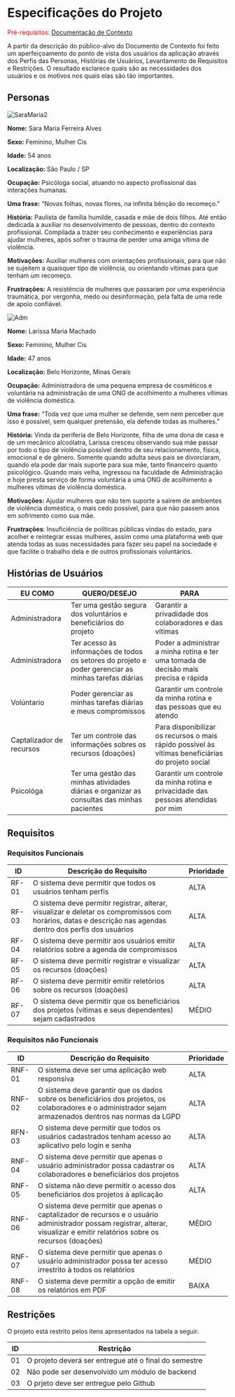 
# Especificações do Projeto

<span style="color:red">Pré-requisitos: <a href="1-Documentação de Contexto.md"> Documentação de Contexto</a></span>

A partir da descrição do público-alvo do Documento de Contexto foi feito um aperfeiçoamento do ponto de vista dos usuários da aplicação através dos Perfis das Personas, Histórias de Usuários, Levantamento de Requisitos e Restrições. O resultado esclarece quais são as necessidades dos usuários e os motivos nos quais elas são tão importantes.

## Personas

![SaraMaria2](https://user-images.githubusercontent.com/128602472/228576983-a43d0673-e65d-4e8c-b73f-c9982aba701f.jpg)

**Nome:** Sara Maria Ferreira Alves 

**Sexo:** Feminino, Mulher Cis

**Idade:** 54 anos

**Localização:** São Paulo / SP

**Ocupação:**  Psicóloga social, atuando no aspecto profissional das interações humanas.

**Uma frase:** “Novas folhas, novas flores, na infinita bênção do recomeço.”

**História:** Paulista de família humilde, casada e mãe de dois filhos. Até então dedicada a auxiliar no desenvolvimento de pessoas, dentro do contexto profissional. Compilada a trazer seu conhecimento e experiências para ajudar mulheres, após sofrer o trauma de perder uma amiga vítima de violência.

**Motivações:** Auxiliar mulheres com orientações profissionais, para que não se sujeitem a quaisquer tipo de violência, ou orientando vítimas para que tenham um recomeço.

**Frustrações:** A resistência de mulheres que passaram por uma experiência traumática, por vergonha, medo ou desinformação, pela falta de uma rede de apoio confiável.


 
![Adm](https://mundonegro.inf.br/wp-content/uploads/2019/03/Jorge-Bispo_1588_Corte.jpg)
 
**Nome:** Larissa Maria Machado 
 
**Sexo:** Feminino, Mulher Cis 
 
**Idade:** 47 anos 
 
**Localização:** Belo Horizonte, Minas Gerais 
 
**Ocupação:** Administradora de uma pequena empresa de cosméticos e voluntária na administração de uma ONG de acolhimento a mulheres vítimas de violência doméstica.
 
**Uma frase:** “Toda vez que uma mulher se defende, sem nem perceber que isso é possível, sem qualquer pretensão, ela defende todas as mulheres.”

**História:** Vinda da periferia de Belo Horizonte, filha de uma dona de casa e de um mecânico alcoólatra, Larissa cresceu observando sua mãe passar por todo o tipo de violência possível dentro de seu relacionamento, física, emocional e de gênero. Somente quando adulta seus pais se divorciaram, quando ela pode dar mais suporte para sua mãe, tanto financeiro quanto psicológico. Quando mais velha, ingressou na faculdade de Administração e hoje presta serviço de forma voluntária a uma ONG de acolhimento a mulheres vítimas de violência doméstica. 

**Motivações:** Ajudar mulheres que não tem suporte a saírem de ambientes de violência doméstica, o mais cedo possível, para que não passem anos em sofrimento como sua mãe. 

**Frustrações**: Insuficiência de políticas públicas vindas do estado, para acolher e reintegrar essas mulheres, assim como uma plataforma web que atenda todas as suas necessidades para fazer seu papel na sociedade e que facilite o trabalho dela e de outros profissionais voluntários.



## Histórias de Usuários

|    EU COMO            |QUERO/DESEJO                         |PARA                         |
|----------------|-------------------------------|-----------------------------|
|Administradora| Ter uma gestão segura dos voluntários e beneficiários do projeto| Garantir a privadidade dos colaboradores e das vítimas |
|Administradora| Ter acesso às informações de todos os setores do projeto e poder gerenciar as minhas tarefas diárias| Poder a administrar a minha rotina e ter uma tomada de decisão mais precisa e rápida |
|Volúntario| Poder gerenciar as minhas tarefas diárias e meus compromissos| Garantir um controle da minha rotina e das pessoas que eu atendo |
|Captalizador de recursos| Ter um controle das informações sobres os recursos (doações) | Para disponibilizar os recursos o mais rápido possível às vítimas beneficiárias do projeto social |
|Psicológa| Ter uma gestão das minhas atividades diárias e organizar as consultas das minhas pacientes | Garantir um controle da minha rotina e privacidade das pessoas atendidas por mim|

## Requisitos

### Requisitos Funcionais

|ID    | Descrição do Requisito  | Prioridade |
|------|-----------------------------------------|----|
|RF-01| O sistema deve permitir que todos os usuários tenham perfis | ALTA | 
|RF-03| O sistema deve permitir registrar, alterar, visualizar e deletar os compromissos com horários, datas e descrição nas agendas dentro dos perfis dos usuários| ALTA |
|RF-04| O sistema deve permitir aos usuários emitir relatórios sobre a agenda de compromissos   | ALTA |
|RF-05| O sistema deve permitir registrar e visualizar os recursos (doações) | ALTA |
|RF-06| O sistema deve permitir emitir reletórios sobre os recursos (doações) | ALTA |
|RF-07| O sistema deve permitir que os beneficiários dos projetos (vítimas e seus dependentes) sejam cadastrados| MÉDIO |



### Requisitos não Funcionais

|ID     | Descrição do Requisito  |Prioridade |
|-------|-------------------------|----|
|RNF-01| O sistema deve ser uma aplicação web responsiva| ALTA | 
|RNF-02| O sistema deve garantir que os dados sobre os beneficiários dos projetos, os colaboradores e o administrador sejam armazenados dentros nas normas da LGPD |    ALTA |
|RFN-03| O sistema deve permitir que todos os usuários cadastrados tenham acesso ao aplicativo pelo login e senha | ALTA |
|RNF-04| O sistema deve permitir que apenas o usuário administrador possa cadastrar os colaboradores e beneficiários dos projetos| ALTA |
|RNF-05| O sistema não deve permitir o acesso dos beneficiários dos projetos à aplicação| ALTA |
|RNF-06| O sistema deve permitir que apenas o captalizador de recursos e o usuário administrador possam registrar, alterar, visualizar e emitir relatórios sobre os recursos (doações)| MÉDIO |
|RNF-07| O sistema deve permitir que apenas o usuário administrador possa ter acesso irrestrito à todos os relatórios| MÉDIO | 
|RNF-08| O sistema deve permitir a opção de emitir os relatórios em PDF| BAIXA | 


## Restrições

O projeto está restrito pelos itens apresentados na tabela a seguir.

|ID| Restrição                                             |
|--|-------------------------------------------------------|
|01| O projeto deverá ser entregue até o final do semestre |
|02| Não pode ser desenvolvido um módulo de backend        |
|03| O prjeto deve ser entregue pelo Github                |
